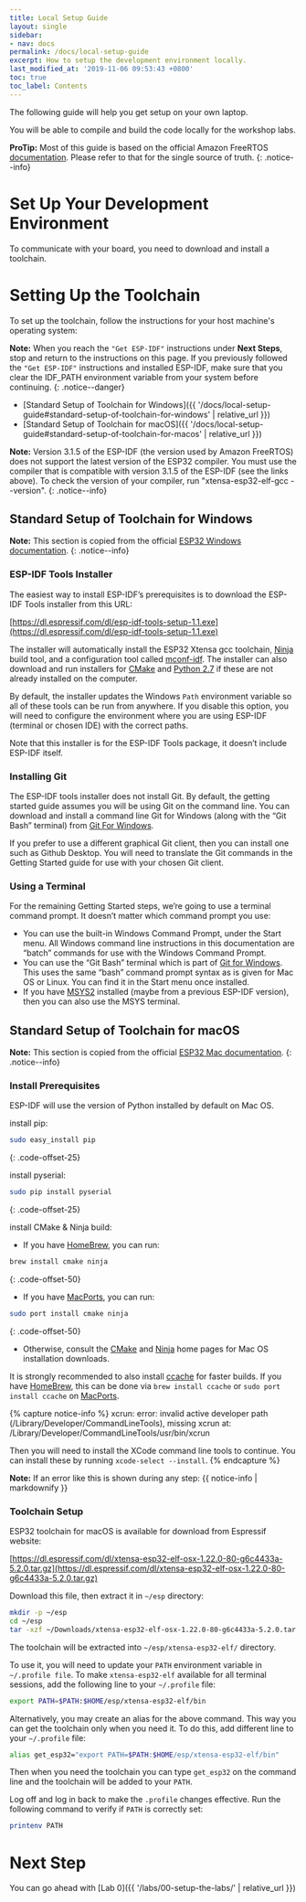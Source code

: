```yaml
---
title: Local Setup Guide
layout: single
sidebar:
- nav: docs
permalink: /docs/local-setup-guide
excerpt: How to setup the development environment locally.
last_modified_at: '2019-11-06 09:53:43 +0800'
toc: true
toc_label: Contents
---
```


The following guide will help you get setup on your own laptop.

You will be able to compile and build the code locally for the workshop labs.

**ProTip:** Most of this guide is based on the official Amazon FreeRTOS [documentation](https://docs.aws.amazon.com/freertos/latest/userguide/getting_started_espressif.html). Please refer to that for the single source of truth.
{: .notice--info}

# Set Up Your Development Environment
To communicate with your board, you need to download and install a toolchain.

# Setting Up the Toolchain
To set up the toolchain, follow the instructions for your host machine's operating system:

**Note:** When you reach the `"Get ESP-IDF"` instructions under **Next Steps**, stop and return to the instructions on this page. If you previously followed the `"Get ESP-IDF"` instructions and installed ESP-IDF, make sure that you clear the IDF_PATH environment variable from your system before continuing.
{: .notice--danger}

* [Standard Setup of Toolchain for Windows]({{ '/docs/local-setup-guide#standard-setup-of-toolchain-for-windows' | relative_url }})
* [Standard Setup of Toolchain for macOS]({{ '/docs/local-setup-guide#standard-setup-of-toolchain-for-macos' | relative_url }})

**Note:** Version 3.1.5 of the ESP-IDF (the version used by Amazon FreeRTOS) does not support the latest version of the ESP32 compiler. You must use the compiler that is compatible with version 3.1.5 of the ESP-IDF (see the links above). To check the version of your compiler, run "xtensa-esp32-elf-gcc --version".
{: .notice--info}

## Standard Setup of Toolchain for Windows

**Note:** This section is copied from the official [ESP32 Windows documentation](https://docs.espressif.com/projects/esp-idf/en/v3.1.5/get-started-cmake/windows-setup.html).
{: .notice--info}

### ESP-IDF Tools Installer

The easiest way to install ESP-IDF’s prerequisites is to download the ESP-IDF Tools installer from this URL:

[https://dl.espressif.com/dl/esp-idf-tools-setup-1.1.exe](https://dl.espressif.com/dl/esp-idf-tools-setup-1.1.exe)

The installer will automatically install the ESP32 Xtensa gcc toolchain, [Ninja](https://ninja-build.org/) build tool, and a configuration tool called [mconf-idf](https://github.com/espressif/kconfig-frontends/releases/). The installer can also download and run installers for [CMake](https://cmake.org/download/) and [Python 2.7](https://www.python.org/downloads/windows/) if these are not already installed on the computer.

By default, the installer updates the Windows `Path` environment variable so all of these tools can be run from anywhere. If you disable this option, you will need to configure the environment where you are using ESP-IDF (terminal or chosen IDE) with the correct paths.

Note that this installer is for the ESP-IDF Tools package, it doesn’t include ESP-IDF itself.

### Installing Git
The ESP-IDF tools installer does not install Git. By default, the getting started guide assumes you will be using Git on the command line. You can download and install a command line Git for Windows (along with the “Git Bash” terminal) from [Git For Windows](https://gitforwindows.org/).

If you prefer to use a different graphical Git client, then you can install one such as Github Desktop. You will need to translate the Git commands in the Getting Started guide for use with your chosen Git client.

### Using a Terminal
For the remaining Getting Started steps, we’re going to use a terminal command prompt. It doesn’t matter which command prompt you use:

* You can use the built-in Windows Command Prompt, under the Start menu. All Windows command line instructions in this documentation are “batch” commands for use with the Windows Command Prompt.
* You can use the “Git Bash” terminal which is part of [Git for Windows](https://gitforwindows.org/). This uses the same “bash” command prompt syntax as is given for Mac OS or Linux. You can find it in the Start menu once installed.
* If you have [MSYS2](https://msys2.github.io/) installed (maybe from a previous ESP-IDF version), then you can also use the MSYS terminal.

## Standard Setup of Toolchain for macOS

**Note:** This section is copied from the official [ESP32 Mac documentation](https://docs.espressif.com/projects/esp-idf/en/v3.1.5/get-started-cmake/macos-setup.html).
{: .notice--info}

### Install Prerequisites
ESP-IDF will use the version of Python installed by default on Mac OS.

install pip:
```bash
sudo easy_install pip
```
{: .code-offset-25}

install pyserial:
```bash
sudo pip install pyserial
```
{: .code-offset-25}

install CMake & Ninja build:

* If you have [HomeBrew](https://brew.sh/), you can run:

```bash
brew install cmake ninja
```
{: .code-offset-50}

* If you have [MacPorts](https://www.macports.org/install.php), you can run:

```bash
sudo port install cmake ninja
```
{: .code-offset-50}

* Otherwise, consult the [CMake](https://cmake.org/) and [Ninja](https://ninja-build.org/) home pages for Mac OS installation downloads.

It is strongly recommended to also install [ccache](https://ccache.samba.org/) for faster builds. If you have [HomeBrew](https://brew.sh/), this can be done via `brew install ccache` or `sudo port install ccache` on [MacPorts](https://www.macports.org/install.php).

{% capture notice-info %}
xcrun: error: invalid active developer path (/Library/Developer/CommandLineTools), missing xcrun at: /Library/Developer/CommandLineTools/usr/bin/xcrun

Then you will need to install the XCode command line tools to continue. You can install these by running ``xcode-select --install``.
{% endcapture %}

<div class="notice--info">
  <strong>Note:</strong> If an error like this is shown during any step:
  {{ notice-info | markdownify }}
</div>


### Toolchain Setup
ESP32 toolchain for macOS is available for download from Espressif website:

[https://dl.espressif.com/dl/xtensa-esp32-elf-osx-1.22.0-80-g6c4433a-5.2.0.tar.gz](https://dl.espressif.com/dl/xtensa-esp32-elf-osx-1.22.0-80-g6c4433a-5.2.0.tar.gz)

Download this file, then extract it in ``~/esp`` directory:

```bash
mkdir -p ~/esp
cd ~/esp
tar -xzf ~/Downloads/xtensa-esp32-elf-osx-1.22.0-80-g6c4433a-5.2.0.tar.gz
```

The toolchain will be extracted into ``~/esp/xtensa-esp32-elf/`` directory.

To use it, you will need to update your ``PATH`` environment variable in ``~/.profile file``. To make ``xtensa-esp32-elf`` available for all terminal sessions, add the following line to your ``~/.profile`` file:

```bash
export PATH=$PATH:$HOME/esp/xtensa-esp32-elf/bin
```

Alternatively, you may create an alias for the above command. This way you can get the toolchain only when you need it. To do this, add different line to your ``~/.profile`` file:

```bash
alias get_esp32="export PATH=$PATH:$HOME/esp/xtensa-esp32-elf/bin"
```

Then when you need the toolchain you can type ``get_esp32`` on the command line and the toolchain will be added to your ``PATH``.

Log off and log in back to make the ``.profile`` changes effective. Run the following command to verify if ``PATH`` is correctly set:

```bash
printenv PATH
```

# Next Step

You can go ahead with [Lab 0]({{ '/labs/00-setup-the-labs/' | relative_url }})
